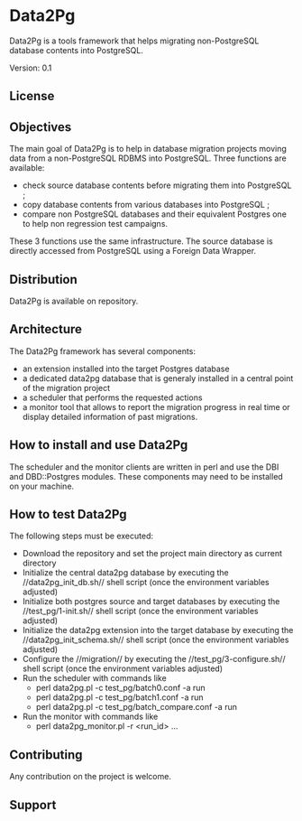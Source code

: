 Data2Pg
=======

Data2Pg is a tools framework that helps migrating non-PostgreSQL database contents into PostgreSQL.

Version: 0.1

License
-------

<TO BE DEFINED.>

Objectives
----------

The main goal of Data2Pg is to help in database migration projects moving data from a non-PostgreSQL RDBMS into PostgreSQL. Three functions are available:

 * check source database contents before migrating them into PostgreSQL ;
 * copy database contents from various databases into PostgreSQL ;
 * compare non PostgreSQL databases and their equivalent Postgres one to help non regression test campaigns.

These 3 functions use the same infrastructure. The source database is directly accessed from PostgreSQL using a Foreign Data Wrapper.

Distribution
------------

Data2Pg is available on <TO BE DEFINED> repository.

Architecture
------------

The Data2Pg framework has several components:

  * an extension installed into the target Postgres database
  * a dedicated data2pg database that is generaly installed in a central point of the migration project
  * a scheduler that performs the requested actions 
  * a monitor tool that allows to report the migration progress in real time or display detailed information of past migrations.

How to install and use Data2Pg
------------------------------

The scheduler and the monitor clients are written in perl and use the DBI and DBD::Postgres modules. These components may need to be installed on your machine.

How to test Data2Pg
-------------------

The following steps must be executed:

  * Download the repository and set the project main directory as current directory
  * Initialize the central data2pg database by executing the //data2pg_init_db.sh// shell script (once the environment variables adjusted)
  * Initialize both postgres source and target databases by executing the //test_pg/1-init.sh// shell script (once the environment variables adjusted)
  * Initialize the data2pg extension into the target database by executing the //data2pg_init_schema.sh// shell script (once the environment variables adjusted)
  * Configure the //migration// by executing the //test_pg/3-configure.sh// shell script (once the environment variables adjusted)
  * Run the scheduler with commands like
    * perl data2pg.pl -c test_pg/batch0.conf <parameters for the connection to the data2pg database> -a run 
    * perl data2pg.pl -c test_pg/batch1.conf <parameters for the connection to the data2pg database> -a run
    * perl data2pg.pl -c test_pg/batch_compare.conf <parameters for the connection to the data2pg database> -a run 
  * Run the monitor with commands like 
    * perl data2pg_monitor.pl <parameters for the connection to the data2pg database> -r <run_id> ...

Contributing
------------

Any contribution on the project is welcome.

Support
-------

<TO BE DEFINED>
